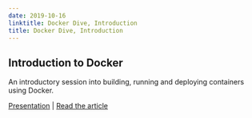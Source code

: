 ```yaml
---
date: 2019-10-16
linktitle: Docker Dive, Introduction
title: Docker Dive, Introduction
---
```


## Introduction to Docker

An introductory session into building, running and deploying containers using Docker.

[Presentation](https://www2.slideshare.net/MichaelPearce13/docker-dive-introduction)
| [Read the article](https://medium.com/peak-product/whale-of-a-time-with-docker-6c01c000b5b4)